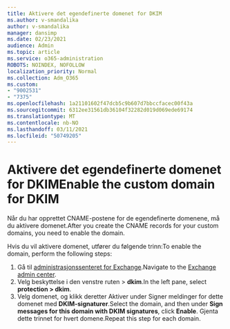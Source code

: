 ```yaml
---
title: Aktivere det egendefinerte domenet for DKIM
ms.author: v-smandalika
author: v-smandalika
manager: dansimp
ms.date: 02/23/2021
audience: Admin
ms.topic: article
ms.service: o365-administration
ROBOTS: NOINDEX, NOFOLLOW
localization_priority: Normal
ms.collection: Adm_O365
ms.custom:
- "9002531"
- "7375"
ms.openlocfilehash: 1a21101602f47dcb5c9b607d7bbccfacec00f43a
ms.sourcegitcommit: 6312ee31561db36104f32282d019d069ede69174
ms.translationtype: MT
ms.contentlocale: nb-NO
ms.lasthandoff: 03/11/2021
ms.locfileid: "50749205"
---
```

# <a name="enable-the-custom-domain-for-dkim"></a><span data-ttu-id="66f31-102">Aktivere det egendefinerte domenet for DKIM</span><span class="sxs-lookup"><span data-stu-id="66f31-102">Enable the custom domain for DKIM</span></span>

<span data-ttu-id="66f31-103">Når du har opprettet CNAME-postene for de egendefinerte domenene, må du aktivere domenet.</span><span class="sxs-lookup"><span data-stu-id="66f31-103">After you create the CNAME records for your custom domains, you need to enable the domain.</span></span>

<span data-ttu-id="66f31-104">Hvis du vil aktivere domenet, utfører du følgende trinn:</span><span class="sxs-lookup"><span data-stu-id="66f31-104">To enable the domain, perform the following steps:</span></span>

1. <span data-ttu-id="66f31-105">Gå til [administrasjonssenteret for Exchange](https://outlook.office365.com/ecp/).</span><span class="sxs-lookup"><span data-stu-id="66f31-105">Navigate to the [Exchange admin center](https://outlook.office365.com/ecp/).</span></span>
2. <span data-ttu-id="66f31-106">Velg beskyttelse i den venstre ruten > **dkim**.</span><span class="sxs-lookup"><span data-stu-id="66f31-106">In the left pane, select **protection > dkim**.</span></span>
3. <span data-ttu-id="66f31-107">Velg domenet, og klikk deretter Aktiver under Signer meldinger for dette domenet med **DKIM-signaturer**.</span><span class="sxs-lookup"><span data-stu-id="66f31-107">Select the domain, and then under **Sign messages for this domain with DKIM signatures**, click **Enable**.</span></span> <span data-ttu-id="66f31-108">Gjenta dette trinnet for hvert domene.</span><span class="sxs-lookup"><span data-stu-id="66f31-108">Repeat this step for each domain.</span></span>

